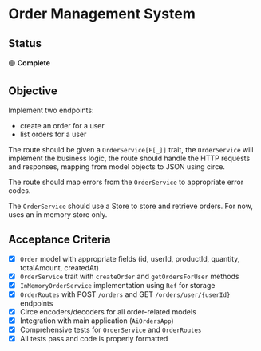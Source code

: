 # Order Management System

## Status

🟢 **Complete**

## Objective

Implement two endpoints:
- create an order for a user 
- list orders for a user

The route should be given a `OrderService[F[_]]` trait, the `OrderService` will implement the business logic,
the route should handle the HTTP requests and responses, mapping from model objects to JSON using circe.

The route should map errors from the `OrderService` to appropriate error codes.

The `OrderService` should use a Store to store and retrieve orders. For now, uses an in memory store only.

## Acceptance Criteria

- [x] `Order` model with appropriate fields (id, userId, productId, quantity, totalAmount, createdAt)
- [x] `OrderService` trait with `createOrder` and `getOrdersForUser` methods  
- [x] `InMemoryOrderService` implementation using `Ref` for storage
- [x] `OrderRoutes` with POST `/orders` and GET `/orders/user/{userId}` endpoints
- [x] Circe encoders/decoders for all order-related models
- [x] Integration with main application (`AiOrdersApp`)
- [x] Comprehensive tests for `OrderService` and `OrderRoutes`
- [x] All tests pass and code is properly formatted
